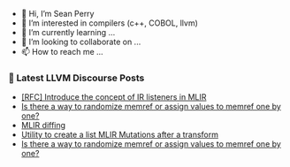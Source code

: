 - 👋 Hi, I’m Sean Perry
- 👀 I’m interested in compilers (c++, COBOL, llvm)
- 🌱 I’m currently learning ...
- 💞️ I’m looking to collaborate on ...
- 📫 How to reach me ...

<!---
s66perry/s66perry is a ✨ special ✨ repository because its `README.md` (this file) appears on your GitHub profile.
You can click the Preview link to take a look at your changes.
--->
### 📕 Latest LLVM Discourse Posts

<!-- DISCOURSE-LLVM:START -->
- [[RFC] Introduce the concept of IR listeners in MLIR](https://discourse.llvm.org/t/rfc-introduce-the-concept-of-ir-listeners-in-mlir/67854?page=2#post_27)
- [Is there a way to randomize memref or assign values to memref one by one?](https://discourse.llvm.org/t/is-there-a-way-to-randomize-memref-or-assign-values-to-memref-one-by-one/68753#post_3)
- [MLIR diffing](https://discourse.llvm.org/t/mlir-diffing/64103#post_13)
- [Utility to create a list MLIR Mutations after a transform](https://discourse.llvm.org/t/utility-to-create-a-list-mlir-mutations-after-a-transform/68759#post_1)
- [Is there a way to randomize memref or assign values to memref one by one?](https://discourse.llvm.org/t/is-there-a-way-to-randomize-memref-or-assign-values-to-memref-one-by-one/68753#post_2)
<!-- DISCOURSE-LLVM:END -->
